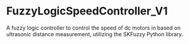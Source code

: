 # FuzzyLogicSpeedController_V1
A fuzzy logic controller to control the speed of dc motors in based on ultrasonic distance measurement, utilizing the SKFuzzy Python library. 
